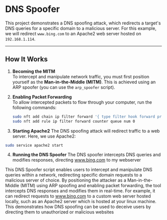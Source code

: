 # DNS Spoofer

This project demonstrates a DNS spoofing attack, which redirects a target's DNS queries for a specific domain to a malicious server. For this example, we will redirect `www.bing.com` to an Apache2 web server hosted on `192.168.1.114`.

---

## How It Works

1. **Becoming the MITM**  
   To intercept and manipulate network traffic, you must first position yourself as the **Man-in-the-Middle (MITM)**. This is achieved using an ARP spoofer (you can use the `arp_spoofer` script).

2. **Enabling Packet Forwarding**  
   To allow intercepted packets to flow through your computer, run the following commands:
   ```bash
   sudo nft add chain ip filter forward '{ type filter hook forward priority 0 ; }'
   sudo nft add rule ip filter forward counter queue num 0
3. **Starting Apache2**
The DNS spoofing attack will redirect traffic to a web server. Here, we use Apache2:

```bash
sudo service apache2 start
```
4. **Running the DNS Spoofer**
The DNS spoofer intercepts DNS queries and modifies responses, directing www.bing.com to my webserver

This DNS Spoofer script enables users to intercept and manipulate DNS queries within a network, redirecting specific domain requests to a malicious server of choice. By positioning the attacker as a Man-in-the-Middle (MITM) using ARP spoofing and enabling packet forwarding, the tool intercepts DNS responses and modifies them in real-time. For example, it can redirect requests to www.bing.com to a custom web server hosted locally, such as an Apache2 server which is hosted at your linux machine. This demonstrates how DNS spoofing can be used to deceive users by directing them to unauthorized or malicious websites
